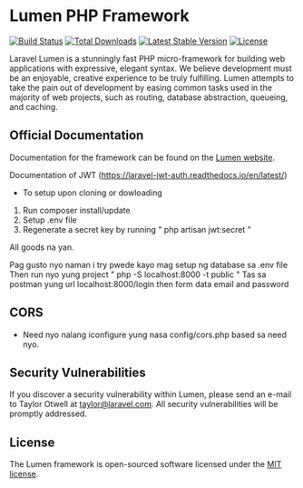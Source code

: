 # Lumen PHP Framework

[![Build Status](https://travis-ci.org/laravel/lumen-framework.svg)](https://travis-ci.org/laravel/lumen-framework)
[![Total Downloads](https://img.shields.io/packagist/dt/laravel/lumen-framework)](https://packagist.org/packages/laravel/lumen-framework)
[![Latest Stable Version](https://img.shields.io/packagist/v/laravel/lumen-framework)](https://packagist.org/packages/laravel/lumen-framework)
[![License](https://img.shields.io/packagist/l/laravel/lumen)](https://packagist.org/packages/laravel/lumen-framework)

Laravel Lumen is a stunningly fast PHP micro-framework for building web applications with expressive, elegant syntax. We believe development must be an enjoyable, creative experience to be truly fulfilling. Lumen attempts to take the pain out of development by easing common tasks used in the majority of web projects, such as routing, database abstraction, queueing, and caching.

## Official Documentation

Documentation for the framework can be found on the [Lumen website](https://lumen.laravel.com/docs).

Documentation of JWT (https://laravel-jwt-auth.readthedocs.io/en/latest/)


- To setup upon cloning or dowloading

1. Run composer install/update
2. Setup .env file
3. Regenerate a secret key by running " php artisan jwt:secret "

All goods na yan.

Pag gusto nyo naman i try pwede kayo mag setup ng database sa .env file
Then run nyo yung project " php -S localhost:8000 -t public "
Tas sa postman yung url localhost:8000/login  then form data email and password


## CORS

 - Need nyo nalang iconfigure yung nasa config/cors.php based sa need nyo.

## Security Vulnerabilities

If you discover a security vulnerability within Lumen, please send an e-mail to Taylor Otwell at taylor@laravel.com. All security vulnerabilities will be promptly addressed.

## License

The Lumen framework is open-sourced software licensed under the [MIT license](https://opensource.org/licenses/MIT).
